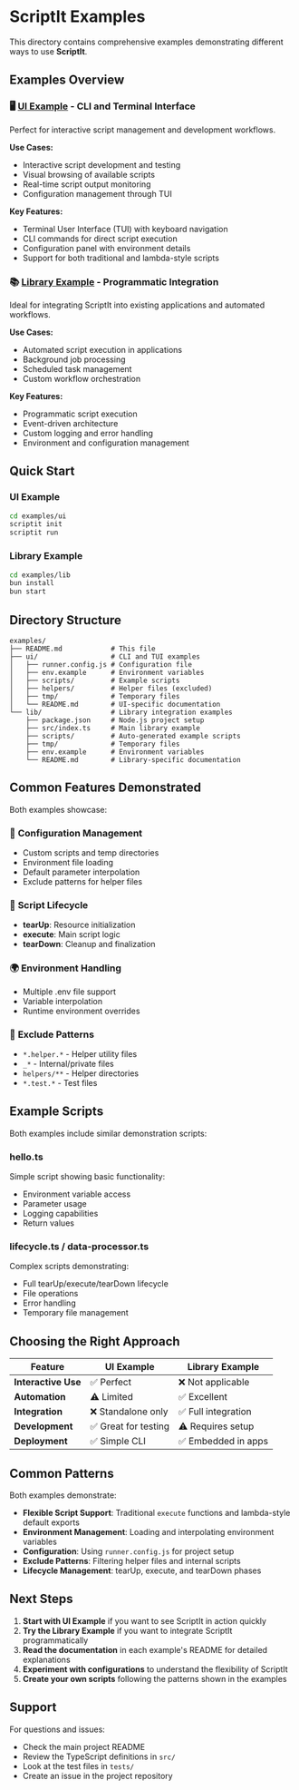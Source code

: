 # ScriptIt Examples

This directory contains comprehensive examples demonstrating different ways to use **ScriptIt**.

## Examples Overview

### 🖥️ [UI Example](./ui/) - CLI and Terminal Interface
Perfect for interactive script management and development workflows.

**Use Cases:**
- Interactive script development and testing
- Visual browsing of available scripts
- Real-time script output monitoring
- Configuration management through TUI

**Key Features:**
- Terminal User Interface (TUI) with keyboard navigation
- CLI commands for direct script execution
- Configuration panel with environment details
- Support for both traditional and lambda-style scripts

### 📚 [Library Example](./lib/) - Programmatic Integration
Ideal for integrating ScriptIt into existing applications and automated workflows.

**Use Cases:**
- Automated script execution in applications
- Background job processing
- Scheduled task management
- Custom workflow orchestration

**Key Features:**
- Programmatic script execution
- Event-driven architecture
- Custom logging and error handling
- Environment and configuration management

## Quick Start

### UI Example
```bash
cd examples/ui
scriptit init
scriptit run
```

### Library Example
```bash
cd examples/lib
bun install
bun start
```

## Directory Structure

```
examples/
├── README.md            # This file
├── ui/                  # CLI and TUI examples
│   ├── runner.config.js # Configuration file
│   ├── env.example      # Environment variables
│   ├── scripts/         # Example scripts
│   ├── helpers/         # Helper files (excluded)
│   ├── tmp/             # Temporary files
│   └── README.md        # UI-specific documentation
└── lib/                 # Library integration examples
    ├── package.json     # Node.js project setup
    ├── src/index.ts     # Main library example
    ├── scripts/         # Auto-generated example scripts
    ├── tmp/             # Temporary files
    ├── env.example      # Environment variables
    └── README.md        # Library-specific documentation
```

## Common Features Demonstrated

Both examples showcase:

### 🔧 **Configuration Management**
- Custom scripts and temp directories
- Environment file loading
- Default parameter interpolation
- Exclude patterns for helper files

### 📝 **Script Lifecycle**
- **tearUp**: Resource initialization
- **execute**: Main script logic  
- **tearDown**: Cleanup and finalization

### 🌍 **Environment Handling**
- Multiple .env file support
- Variable interpolation
- Runtime environment overrides

### 🚫 **Exclude Patterns**
- `*.helper.*` - Helper utility files
- `_*` - Internal/private files
- `helpers/**` - Helper directories
- `*.test.*` - Test files

## Example Scripts

Both examples include similar demonstration scripts:

### hello.ts
Simple script showing basic functionality:
- Environment variable access
- Parameter usage
- Logging capabilities
- Return values

### lifecycle.ts / data-processor.ts
Complex scripts demonstrating:
- Full tearUp/execute/tearDown lifecycle
- File operations
- Error handling
- Temporary file management

## Choosing the Right Approach

| Feature | UI Example | Library Example |
|---------|------------|-----------------|
| **Interactive Use** | ✅ Perfect | ❌ Not applicable |
| **Automation** | ⚠️ Limited | ✅ Excellent |
| **Integration** | ❌ Standalone only | ✅ Full integration |
| **Development** | ✅ Great for testing | ⚠️ Requires setup |
| **Deployment** | ✅ Simple CLI | ✅ Embedded in apps |

## Common Patterns

Both examples demonstrate:
- **Flexible Script Support**: Traditional `execute` functions and lambda-style default exports
- **Environment Management**: Loading and interpolating environment variables
- **Configuration**: Using `runner.config.js` for project setup
- **Exclude Patterns**: Filtering helper files and internal scripts
- **Lifecycle Management**: tearUp, execute, and tearDown phases

## Next Steps

1. **Start with UI Example** if you want to see ScriptIt in action quickly
2. **Try the Library Example** if you want to integrate ScriptIt programmatically
3. **Read the documentation** in each example's README for detailed explanations
4. **Experiment with configurations** to understand the flexibility of ScriptIt
5. **Create your own scripts** following the patterns shown in the examples

## Support

For questions and issues:
- Check the main project README
- Review the TypeScript definitions in `src/`
- Look at the test files in `tests/`
- Create an issue in the project repository 